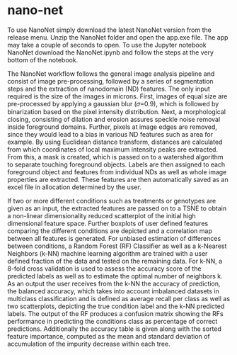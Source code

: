 # nano-net
To use NanoNet simply download the latest NanoNet version from the release menu. Unzip the NanoNet folder and open the app.exe file. The app may take a couple of seconds to open. 
To use the Jupyter notebook NanoNet download the NanoNet.ipynb and follow the steps at the very bottom of the notebook.

The NanoNet workflow follows the general image analysis pipeline and consist of image pre-processing, followed by a series of segmentation steps and the extraction of nanodomain (ND) features. The only input required is the size of the images in microns. First, images of equal size are pre-processed by applying a gaussian blur (𝜎=0.9), which is followed by binarization based on the pixel intensity distribution. Next, a morphological closing, consisting of dilation and erosion assures speckle noise removal inside foreground domains. Further, pixels at image edges are removed, since they would lead to a bias in various ND features such as area for example. By using Euclidean distance transform, distances are calculated from which coordinates of local maximum intensity peaks are extracted. From this, a mask is created, which is passed on to a watershed algorithm to separate touching foreground objects. Labels are then assigned to each foreground object and features from individual NDs as well as whole image properties are extracted. These features are then automatically saved as an excel file in allocation determined by the user. 

If two or more different conditions such as treatments or genotypes are given as an input, the extracted features are passed on to a TSNE to obtain a non-linear dimensionality reduced scatterplot of the initial high dimensional feature space. Further boxplots of user defined features comparing the different conditions are depicted and a correlation map between all features is generated. For unbiased estimation of differences between conditions, a Random Forest (RF) Classifier as well as a k-Nearest Neighbors (k-NN) machine learning algorithm are trained with a user defined fraction of the data and tested on the remaining data. For k-NN, a 8-fold cross validation is used to assess the accuracy score of the predicted labels as well as to estimate the optimal number of neighbors k. As an output the user receives from the k-NN the accuracy of prediction, the balanced accuracy, which takes into account imbalanced datasets in multiclass classification and is defined as average recall per class as well as two scatterplots, depicting the true condition label and the k-NN predicted labels. The output of the RF produces a confusion matrix showing the RFs performance in predicting the conditions class as percentage of correct predictions. Additionally the accuracy table is given along with the sorted feature importance, computed as the mean and standard deviation of accumulation of the impurity decrease within each tree.
